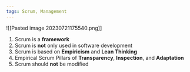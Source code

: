 ```yaml
---
tags: Scrum, Management
---
```


![[Pasted image 20230721175540.png]]

1. Scrum is a **framework**
2. Scrum is **not** only used in software development
3. Scrum is based on **Empiricism** and **Lean Thinking**
4. Empirical Scrum Pillars of **Transparency**, **Inspection**, and **Adaptation**
5. Scrum should **not** be modified